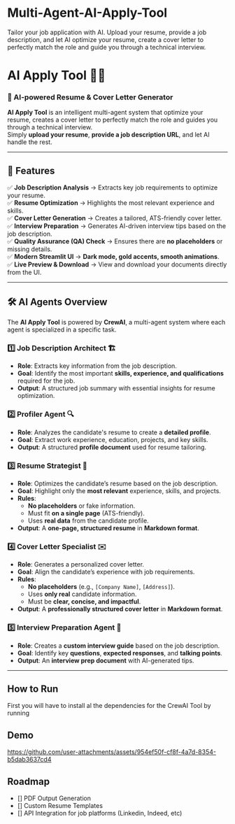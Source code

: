 # Multi-Agent-AI-Apply-Tool
Tailor your job application with AI. Upload your resume, provide a job description, and let AI optimize your resume, create a cover letter to perfectly match the role and guide you through a technical interview.
# **AI Apply Tool** 🧠📄  
### 🚀 AI-powered Resume & Cover Letter Generator  

**AI Apply Tool** is an intelligent multi-agent system that optimize your resume, creates a cover letter to perfectly match the role and guides you through a technical interview.  
Simply **upload your resume**, **provide a job description URL**, and let AI handle the rest.  

---

## **📌 Features**
✅ **Job Description Analysis** → Extracts key job requirements to optimize your resume.  
✅ **Resume Optimization** → Highlights the most relevant experience and skills.  
✅ **Cover Letter Generation** → Creates a tailored, ATS-friendly cover letter.  
✅ **Interview Preparation** → Generates AI-driven interview tips based on the job description.  
✅ **Quality Assurance (QA) Check** → Ensures there are **no placeholders** or missing details.  
✅ **Modern Streamlit UI** → **Dark mode, gold accents, smooth animations**.  
✅ **Live Preview & Download** → View and download your documents directly from the UI.  

---

## **🛠 AI Agents Overview**
The **AI Apply Tool** is powered by **CrewAI**, a multi-agent system where each agent is specialized in a specific task.

### **1️⃣ Job Description Architect 🏗️**
- **Role**: Extracts key information from the job description.  
- **Goal**: Identify the most important **skills, experience, and qualifications** required for the job.  
- **Output**: A structured job summary with essential insights for resume optimization.

### **2️⃣ Profiler Agent 🔍**
- **Role**: Analyzes the candidate's resume to create a **detailed profile**.  
- **Goal**: Extract work experience, education, projects, and key skills.  
- **Output**: A structured **profile document** used for resume tailoring.

### **3️⃣ Resume Strategist 📝**
- **Role**: Optimizes the candidate’s resume based on the job description.  
- **Goal**: Highlight only the **most relevant** experience, skills, and projects.  
- **Rules**:
  - **No placeholders** or fake information.  
  - Must fit **on a single page** (ATS-friendly).  
  - Uses **real data** from the candidate profile.  
- **Output**: A **one-page, structured resume** in **Markdown format**.

### **4️⃣ Cover Letter Specialist ✉️**
- **Role**: Generates a personalized cover letter.  
- **Goal**: Align the candidate’s experience with job requirements.  
- **Rules**:
  - **No placeholders** (e.g., `[Company Name]`, `[Address]`).  
  - Uses **only real** candidate information.  
  - Must be **clear, concise, and impactful**.  
- **Output**: A **professionally structured cover letter** in **Markdown format**.

### **5️⃣ Interview Preparation Agent 🎤**
- **Role**: Creates a **custom interview guide** based on the job description.  
- **Goal**: Identify key **questions**, **expected responses**, and **talking points**.  
- **Output**: An **interview prep document** with AI-generated tips.

---

## **How to Run**
First you will have to install al the dependencies for the CrewAI Tool by running 

## **Demo**


https://github.com/user-attachments/assets/954ef50f-cf8f-4a7d-8354-b5dab3637cd4



## **Roadmap**
- [] PDF Output Generation
- [] Custom Resume Templates
- [] API Integration for job platforms (Linkedin, Indeed, etc)
